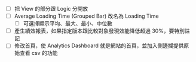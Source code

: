 - [ ] 把 View 的部分跟 Logic 分開放
- [ ] Average Loading Time (Grouped Bar) 改名為 Loading Time
  - [ ] 可選擇顯示平均、最大、最小、中位數
- [ ] 產生績效報表，如果指定版本跟比較對象發現效能降低超過 30%，要特別註記
- [ ] 修改首頁，使 Analytics Dashboard 就是網站的首頁，並加入側邊攔提供原始查看 csv 的功能
